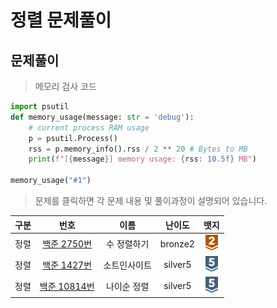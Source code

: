 # 정렬 문제풀이

## 문제풀이 

> 메모리 검사 코드 

```py
import psutil
def memory_usage(message: str = 'debug'):
    # current process RAM usage
    p = psutil.Process()
    rss = p.memory_info().rss / 2 ** 20 # Bytes to MB
    print(f"[{message}] memory usage: {rss: 10.5f} MB")

memory_usage("#1")
```

> 문제를 클릭하면 각 문제 내용 및 풀이과정이 설명되어 있습니다.

| 구분  |                                                                                                         번호                                                                                                         |   이름   |   난이도   |                                                                           뱃지                                                                            |
|:---:|:------------------------------------------------------------------------------------------------------------------------------------------------------------------------------------------------------------------:|:------:|:-------:|:-------------------------------------------------------------------------------------------------------------------------------------------------------:|
| 정렬  | [백준 2750번](https://github.com/gudals-kim/Studyroom/blob/delevlop/codingtest/%EC%95%8C%EA%B3%A0%EB%A6%AC%EC%A6%98_%EB%AC%B8%EC%A0%9C%ED%92%80%EC%9D%B4/%EC%A0%95%EB%A0%AC_%EB%AC%B8%EC%A0%9C/docs/backjoon_2750.md) | 수 정렬하기 | bronze2 | <img src="https://raw.githubusercontent.com/gudals-kim/Studyroom/3e53104ae0a7a0f6bdc6bd42d7e228dcfd89d937/codingtest/img/rank/bronze_2.svg" width="20"> |
| 정렬  | [백준 1427번](https://github.com/gudals-kim/Studyroom/blob/delevlop/codingtest/%EC%95%8C%EA%B3%A0%EB%A6%AC%EC%A6%98_%EB%AC%B8%EC%A0%9C%ED%92%80%EC%9D%B4/%EC%A0%95%EB%A0%AC_%EB%AC%B8%EC%A0%9C/docs/backjoon_1427.md) | 소트인사이트 | silver5 | <img src="https://raw.githubusercontent.com/gudals-kim/Studyroom/3e53104ae0a7a0f6bdc6bd42d7e228dcfd89d937/codingtest/img/rank/silver_5.svg" width="20"> |
| 정렬  | [백준 10814번](https://github.com/gudals-kim/Studyroom/blob/delevlop/codingtest/%EC%95%8C%EA%B3%A0%EB%A6%AC%EC%A6%98_%EB%AC%B8%EC%A0%9C%ED%92%80%EC%9D%B4/%EC%A0%95%EB%A0%AC_%EB%AC%B8%EC%A0%9C/docs/backjoon_10814.md) | 나이순 정렬 | silver5 | <img src="https://raw.githubusercontent.com/gudals-kim/Studyroom/3e53104ae0a7a0f6bdc6bd42d7e228dcfd89d937/codingtest/img/rank/silver_5.svg" width="20"> |
